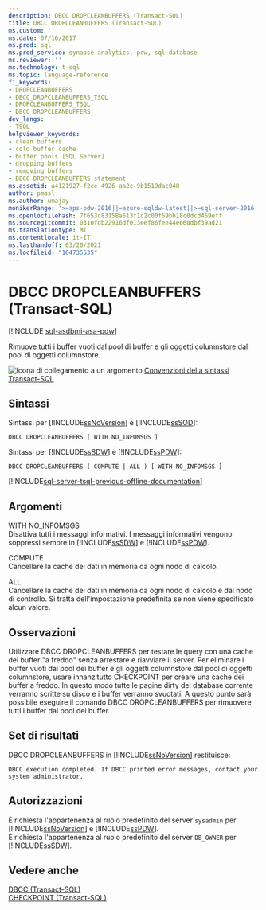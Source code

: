 ```yaml
---
description: DBCC DROPCLEANBUFFERS (Transact-SQL)
title: DBCC DROPCLEANBUFFERS (Transact-SQL)
ms.custom: ''
ms.date: 07/16/2017
ms.prod: sql
ms.prod_service: synapse-analytics, pdw, sql-database
ms.reviewer: ''
ms.technology: t-sql
ms.topic: language-reference
f1_keywords:
- DROPCLEANBUFFERS
- DBCC_DROPCLEANBUFFERS_TSQL
- DROPCLEANBUFFERS_TSQL
- DBCC DROPCLEANBUFFERS
dev_langs:
- TSQL
helpviewer_keywords:
- clean buffers
- cold buffer cache
- buffer pools [SQL Server]
- dropping buffers
- removing buffers
- DBCC DROPCLEANBUFFERS statement
ms.assetid: a4121927-f2ce-4926-aa2c-9b1519dac048
author: pmasl
ms.author: umajay
monikerRange: '>=aps-pdw-2016||=azure-sqldw-latest||>=sql-server-2016||>=sql-server-linux-2017||=azuresqldb-mi-current'
ms.openlocfilehash: 7f653c83158a513f1c2c00f59bb18c0dcd459eff
ms.sourcegitcommit: 0310fdb22916df013eef86fee44e660dbf39ad21
ms.translationtype: MT
ms.contentlocale: it-IT
ms.lasthandoff: 03/20/2021
ms.locfileid: "104735535"
---
```

# <a name="dbcc-dropcleanbuffers-transact-sql"></a>DBCC DROPCLEANBUFFERS (Transact-SQL)

[!INCLUDE [sql-asdbmi-asa-pdw](../../includes/applies-to-version/sql-asdbmi-asa-pdw.md)]

Rimuove tutti i buffer vuoti dal pool di buffer e gli oggetti columnstore dal pool di oggetti columnstore.
  
![Icona di collegamento a un argomento](../../database-engine/configure-windows/media/topic-link.gif "Icona di collegamento a un argomento") [Convenzioni della sintassi Transact-SQL](../../t-sql/language-elements/transact-sql-syntax-conventions-transact-sql.md)
  
## <a name="syntax"></a>Sintassi

Sintassi per [!INCLUDE[ssNoVersion](../../includes/ssnoversion-md.md)] e [!INCLUDE[ssSOD](../../includes/sssodfull-md.md)]:

```syntaxsql
DBCC DROPCLEANBUFFERS [ WITH NO_INFOMSGS ]  
```  
Sintassi per [!INCLUDE[ssSDW](../../includes/sssdw-md.md)] e [!INCLUDE[ssPDW](../../includes/sspdw-md.md)]:

```syntaxsql  
DBCC DROPCLEANBUFFERS ( COMPUTE | ALL ) [ WITH NO_INFOMSGS ]  
```

[!INCLUDE[sql-server-tsql-previous-offline-documentation](../../includes/sql-server-tsql-previous-offline-documentation.md)]

## <a name="arguments"></a>Argomenti
 WITH NO_INFOMSGS  
 Disattiva tutti i messaggi informativi. I messaggi informativi vengono soppressi sempre in [!INCLUDE[ssSDW](../../includes/sssdw-md.md)] e [!INCLUDE[ssPDW](../../includes/sspdw-md.md)].  
  
 COMPUTE  
 Cancellare la cache dei dati in memoria da ogni nodo di calcolo.  
  
 ALL  
 Cancellare la cache dei dati in memoria da ogni nodo di calcolo e dal nodo di controllo. Si tratta dell'impostazione predefinita se non viene specificato alcun valore.  
  
## <a name="remarks"></a>Osservazioni  
Utilizzare DBCC DROPCLEANBUFFERS per testare le query con una cache dei buffer "a freddo" senza arrestare e riavviare il server.
Per eliminare i buffer vuoti dal pool dei buffer e gli oggetti columnstore dal pool di oggetti columnstore, usare innanzitutto CHECKPOINT per creare una cache dei buffer a freddo. In questo modo tutte le pagine dirty del database corrente verranno scritte su disco e i buffer verranno svuotati. A questo punto sarà possibile eseguire il comando DBCC DROPCLEANBUFFERS per rimuovere tutti i buffer dal pool dei buffer.
  
## <a name="result-sets"></a>Set di risultati  
DBCC DROPCLEANBUFFERS in [!INCLUDE[ssNoVersion](../../includes/ssnoversion-md.md)] restituisce:
  
```
DBCC execution completed. If DBCC printed error messages, contact your system administrator.  
```  
  
## <a name="permissions"></a>Autorizzazioni  
È richiesta l'appartenenza al ruolo predefinito del server `sysadmin` per [!INCLUDE[ssNoVersion](../../includes/ssnoversion-md.md)] e [!INCLUDE[ssPDW](../../includes/sspdw-md.md)].  
È richiesta l'appartenenza al ruolo predefinito del server `DB_OWNER` per [!INCLUDE[ssSDW](../../includes/sssdwfull-md.md)].  
  
## <a name="see-also"></a>Vedere anche  
[DBCC &#40;Transact-SQL&#41;](../../t-sql/database-console-commands/dbcc-transact-sql.md)  
[CHECKPOINT &#40;Transact-SQL&#41;](../../t-sql/language-elements/checkpoint-transact-sql.md)  
  
  
